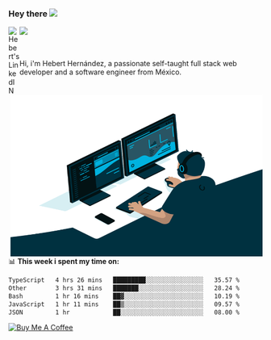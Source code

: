 ### Hey there <img src="https://media.giphy.com/media/hvRJCLFzcasrR4ia7z/giphy.gif" width="25px">
<a href="https://www.linkedin.com/in/evertcode/" target="_blank">
  <img align="left" alt="Hebert's LinkedIN" width="22px" src="https://raw.githubusercontent.com/peterthehan/peterthehan/master/assets/linkedin.svg" />
</a>

![](https://visitor-badge.glitch.me/badge?page_id=evertcode.evertcode)

<br />

Hi, i'm Hebert Hernández, a passionate self-taught full stack web developer and a software engineer from México.

<img align="right" alt="GIF" src="https://github.com/evertcode/evertcode/blob/master/code.gif?raw=true" width="500" height="320" />

📊 **This week i spent my time on:**

<!--START_SECTION:waka-->
```text
TypeScript   4 hrs 26 mins   █████████░░░░░░░░░░░░░░░░   35.57 % 
Other        3 hrs 31 mins   ███████░░░░░░░░░░░░░░░░░░   28.24 % 
Bash         1 hr 16 mins    ██▓░░░░░░░░░░░░░░░░░░░░░░   10.19 % 
JavaScript   1 hr 11 mins    ██▒░░░░░░░░░░░░░░░░░░░░░░   09.57 % 
JSON         1 hr            ██░░░░░░░░░░░░░░░░░░░░░░░   08.00 % 
```
<!--END_SECTION:waka-->

<a href="https://www.buymeacoffee.com/evertcode" target="_blank"><img src="https://cdn.buymeacoffee.com/buttons/v2/default-red.png" alt="Buy Me A Coffee" width="150" ></a>

